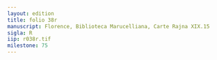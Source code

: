 ```yaml
---
layout: edition
title: folio 38r
manuscript: Florence, Biblioteca Marucelliana, Carte Rajna XIX.15
sigla: R
iip: r038r.tif
milestone: 75
---
```


